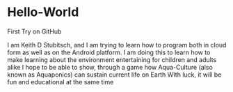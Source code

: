 # Hello-World
First Try on GitHub

I am Keith D Stubitsch, and I am trying to learn how to program both in cloud form as well as on the Android platform.
I am doing this to learn how to make learning about the environment entertaining for children and adults alike
I hope to be able to show, through a game how Aqua-Culture (also known as Aquaponics) can sustain current life on Earth
WIth luck, it will be fun and educational at the same time
